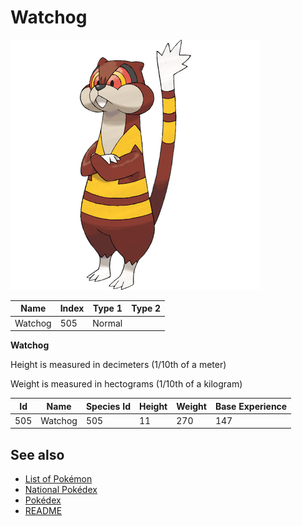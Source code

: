 # Watchog


![Watchog](images/505.png)

| **Name** | **Index** | **Type 1** | **Type 2** |
|----|----|----|----|
| Watchog | 505 | Normal  |  |

**Watchog** 


Height is measured in decimeters (1/10th of a meter)

Weight is measured in hectograms (1/10th of a kilogram)

| **Id** | **Name** | **Species Id** | **Height** | **Weight** | **Base Experience** |
|--------|----------|----------------|------------|------------|---------------------|
| 505 | Watchog | 505 | 11 | 270 | 147 |


## See also

- [List of Pokémon](../pokemon.md)
- [National Pokédex](../national_pokedex.md)
- [Pokédex](../pokedex.md)
- [README](../README.md)
